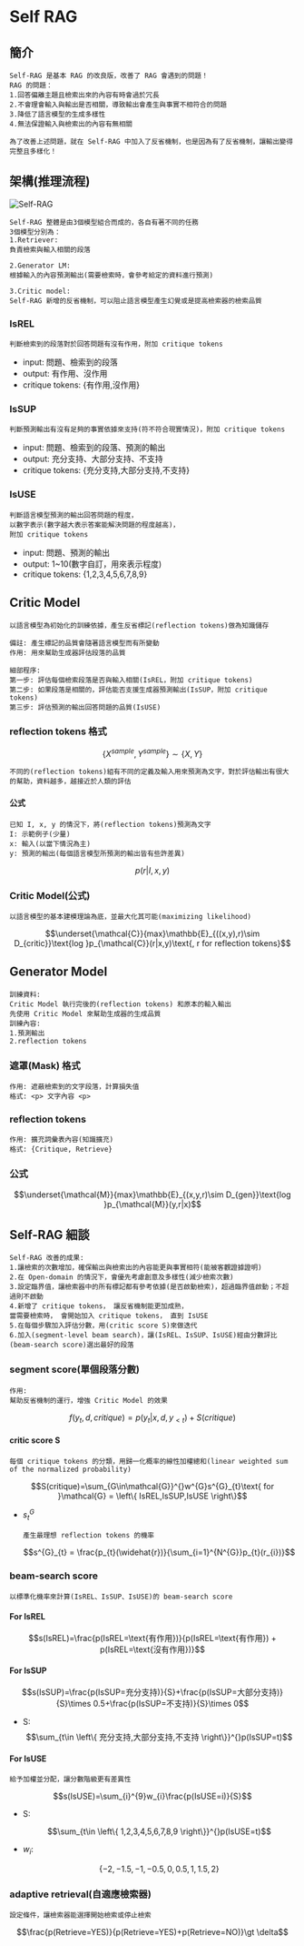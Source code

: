 # Self RAG
## 簡介  
```
Self-RAG 是基本 RAG 的改良版，改善了 RAG 會遇到的問題！
RAG 的問題：
1.回答偏離主題且檢索出來的內容有時會過於冗長
2.不會理會輸入與輸出是否相關，導致輸出會產生與事實不相符合的問題
3.降低了語言模型的生成多樣性
4.無法保證輸入與檢索出的內容有無相關  

為了改善上述問題，就在 Self-RAG 中加入了反省機制，也是因為有了反省機制，讓輸出變得完整且多樣化！
```  
## 架構(推理流程)  
![Self-RAG](images/Self_RAG.png)  
```
Self-RAG 整體是由3個模型組合而成的，各自有著不同的任務
3個模型分別為：
1.Retriever: 
負責檢索與輸入相關的段落

2.Generator LM:
根據輸入的內容預測輸出(需要檢索時，會參考給定的資料進行預測)

3.Critic model:
Self-RAG 新增的反省機制，可以阻止語言模型產生幻覺或是提高檢索器的檢索品質
```
### IsREL  
```
判斷檢索到的段落對於回答問題有沒有作用，附加 critique tokens
```  
- input: 問題、檢索到的段落  
- output: 有作用、沒作用  
- critique tokens: {有作用,沒作用}  

### IsSUP  
```
判斷預測輸出有沒有足夠的事實依據來支持(符不符合現實情況)，附加 critique tokens
```  
- input: 問題、檢索到的段落、預測的輸出  
- output: 充分支持、大部分支持、不支持  
- critique tokens: {充分支持,大部分支持,不支持}  

### IsUSE  
```
判斷語言模型預測的輸出回答問題的程度，
以數字表示(數字越大表示答案能解決問題的程度越高)，
附加 critique tokens
```  
- input: 問題、預測的輸出  
- output: 1~10(數字自訂，用來表示程度)  
- critique tokens: {1,2,3,4,5,6,7,8,9}  

## Critic Model
```
以語言模型為初始化的訓練依據，產生反省標記(reflection tokens)做為知識儲存

備註: 產生標記的品質會隨著語言模型而有所變動
作用: 用來幫助生成器評估段落的品質

細部程序:
第一步: 評估每個檢索段落是否與輸入相關(IsREL，附加 critique tokens)
第二步: 如果段落是相關的，評估能否支援生成器預測輸出(IsSUP，附加 critique tokens)
第三步: 評估預測的輸出回答問題的品質(IsUSE)
```
### reflection tokens 格式  
$$\left\{ X^{sample},Y^{sample} \right\}\sim \left\{ X,Y \right\}$$  
```
不同的(reflection tokens)組有不同的定義及輸入用來預測為文字，對於評估輸出有很大的幫助，資料越多，越接近於人類的評估
```  
#### 公式  
```
已知 I, x, y 的情況下，將(reflection tokens)預測為文字
I: 示範例子(少量)
x: 輸入(以當下情況為主)
y: 預測的輸出(每個語言模型所預測的輸出皆有些許差異)
```
$$p(r|I,x,y)$$  

### Critic Model(公式)  
```
以語言模型的基本建模理論為底，並最大化其可能(maximizing likelihood)
```  
$$\underset{\mathcal{C}}{max}\mathbb{E}_{((x,y),r)\sim D_{critic}}\text{log }p_{\mathcal{C}}(r|x,y)\text{, r for reflection tokens}$$  

## Generator Model
```
訓練資料:
Critic Model 執行完後的(reflection tokens) 和原本的輸入輸出
先使用 Critic Model 來幫助生成器的生成品質
訓練內容:
1.預測輸出
2.reflection tokens
```  
### 遮罩(Mask) 格式  
```
作用: 遮蔽檢索到的文字段落，計算損失值
格式: <p> 文字內容 <p>
```
### reflection tokens  
```
作用: 擴充詞彙表內容(知識擴充)
格式: {Critique, Retrieve} 
```
### 公式  
$$\underset{\mathcal{M}}{max}\mathbb{E}_{(x,y,r)\sim D_{gen}}\text{log }p_{\mathcal{M}}(y,r|x)$$

## Self-RAG 細談
```
Self-RAG 改善的成果:
1.讓檢索的次數增加，確保輸出與檢索出的內容能更與事實相符(能被客觀證據證明)
2.在 Open-domain 的情況下，會優先考慮創意及多樣性(減少檢索次數)
3.設定臨界值，讓檢索器中的所有標記都有參考依據(是否啟動檢索)，超過臨界值啟動；不超過則不啟動
4.新增了 critique tokens， 讓反省機制能更加成熟，
當需要檢索時， 會開始加入 critique tokens， 直到 IsUSE
5.在每個步驟加入評估分數，用(critic score S)來做迭代
6.加入(segment-level beam search)，讓(IsREL、IsSUP、IsUSE)經由分數評比(beam-search score)選出最好的段落
```
### segment score(單個段落分數)  
```
作用:
幫助反省機制的運行，增強 Critic Model 的效果
```  
$$f(y_{t},d,critique) = p(y_{t}|x,d,y_{\lt t})+S(critique)$$

#### critic score S  
```
每個 critique tokens 的分類，用歸一化概率的線性加權總和(linear weighted sum of the normalized probability) 
```  
$$S(critique)=\sum_{G\in\mathcal{G}}^{}w^{G}s^{G}_{t}\text{ for }\mathcal{G} = \left\{ IsREL,IsSUP,IsUSE \right\}$$  

- $s^{G}_{t}$  
    ```
    產生最理想 reflection tokens 的機率 
    ```  
    $$s^{G}_{t} = \frac{p_{t}(\widehat{r})}{\sum_{i=1}^{N^{G}}p_{t}(r_{i})}$$  

### beam-search score  
```
以標準化機率來計算(IsREL、IsSUP、IsUSE)的 beam-search score
```  
#### For IsREL  
$$s(IsREL)=\frac{p(IsREL=\text{有作用})}{p(IsREL=\text{有作用}) + p(IsREL=\text{沒有作用})}$$  

#### For IsSUP  
$$s(IsSUP)=\frac{p(IsSUP=充分支持)}{S}+\frac{p(IsSUP=大部分支持)}{S}\times 0.5+\frac{p(IsSUP=不支持)}{S}\times 0$$  
- S:  
    $$\sum_{t\in \left\{ 充分支持,大部分支持,不支持 \right\}}^{}p(IsSUP=t)$$  

#### For IsUSE  
```
給予加權並分配，讓分數階級更有差異性
```  

$$s(IsUSE)=\sum_{i}^{9}w_{i}\frac{p(IsUSE=i)}{S}$$  

- S:  

    $$\sum_{t\in \left\{ 1,2,3,4,5,6,7,8,9 \right\}}^{}p(IsUSE=t)$$  

- $w_{i}$:  

    $${\left\{ -2, -1.5, −1, −0.5, 0, 0.5, 1, 1.5, 2 \right\}}$$  
    
### adaptive retrieval(自適應檢索器)  
```
設定條件，讓檢索器能選擇開始檢索或停止檢索
```  
$$\frac{p(Retrieve=YES)}{p(Retrieve=YES)+p(Retrieve=NO)}\gt \delta$$  
